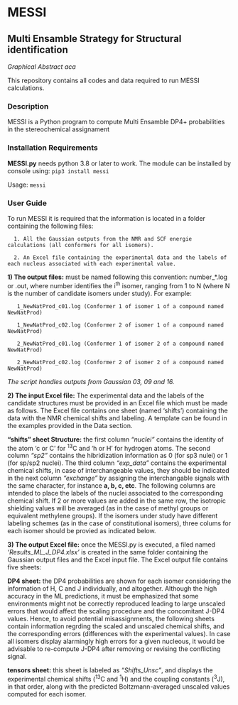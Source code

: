 
# MESSI

## Multi Ensamble Strategy for Structural identification

*Graphical Abstract aca*

This repository contains all codes and data required to run MESSI calculations. 

### Description
MESSI is a Python program to compute Multi Ensamble DP4+ probabilities in the stereochemical assignament

### Installation Requirements

**MESSI.py** needs python 3.8 or later to work. The module can be installed by console using:
`pip3 install messi`

Usage: `messi`

### User Guide

To run MESSI it is required that the information is located in a folder containing the following files: 

      1. All the Gaussian outputs from the NMR and SCF energie calculations (all conformers for all isomers). 
      
      2. An Excel file containing the experimental data and the labels of each nucleus associated with each experimental value.
       
 **1) The output files:** must be named following this convention: number_*.log or .out, where number identifies the i<sup>th</sup> isomer, ranging from 1 to N (where N is the number of candidate isomers under study). For example: 
 
       1_NewNatProd_c01.log (Conformer 1 of isomer 1 of a compound named NewNatProd)

       1_NewNatProd_c02.log (Conformer 2 of isomer 1 of a compound named NewNatProd)

       2_NewNatProd_c01.log (Conformer 1 of isomer 2 of a compound named NewNatProd)
       
       2_NewNatProd_c02.log (Conformer 2 of isomer 2 of a compound named NewNatProd)

*The script handles outputs from Gaussian 03, 09 and 16.*

**2) The input Excel file:** The experimental data and the labels of the candidate structures must be provided in an Excel file which must be made as follows. The Excel file contains one sheet (named ‘shifts’) containing the data with the NMR chemical shifts and labeling. A template can be found in the examples provided in the Data section. 

**“shifts” sheet Structure:** the first column *“nuclei”* contains the identity of the atom ‘c or C’ for <sup>13</sup>C and ‘h or H’ for hydrogen atoms. The second column *“sp2”* contains the hibridization information as 0 (for sp3 nulei) or 1 (for sp/sp2 nuclei).  The third column *“exp_data”* contains the experimental chemical shifts, in case of interchangeable values, they should be indicated in the next column *“exchange”* by assigning the interchangable signals with the same character, for instance **a, b, c, etc**. The following columns are intended to place the labels of the nuclei associated to the corresponding chemical shift. If 2 or more values are added in the same row, the isotropic shielding values will be averaged (as in the case of methyl groups or equivalent methylene groups). If the isomers under study have different labeling schemes (as in the case of constitutional isomers), three colums for each isomer should be provied as indicated below.

**3) The output Excel file:** once the MESSI.py is executed, a filed named *‘Results_ML_J_DP4.xlsx’* is created in the same folder containing the Gaussian output files and the Excel input file. The Excel output file contains five sheets: 


**DP4 sheet:**  the DP4 probabilities are shown for each isomer considering the information of H, C and J individually, and altogether. Although the high accuracy in the ML predictions, it must be emphasized that some environments might not be correctly reproduced leading to large unscaled errors that would affect the scaling procedure and the concomitant J-DP4 values. Hence, to avoid potential misassignments, the following sheets contain information regrding the scaled and unscaled chemical shifts, and the corresponding errors (differences with the experimental values). In case all isomers display alarmingly high errors for a given nucleous, it would be advisable to re-compute J-DP4 after removing or revising the conflicting signal. 

**tensors sheet:** this sheet is labeled as *“Shifts_Unsc”*, and displays the experimental chemical shifts (<sup>13</sup>C and <sup>1</sup>H) and the coupling constants (<sup>3</sup>J), in that order, along with the predicted Boltzmann-averaged unscaled values computed for each isomer.
